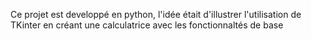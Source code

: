 Ce projet est developpé en python, l'idée était d'illustrer l'utilisation de TKinter en créant une calculatrice avec les fonctionnaltés de base
